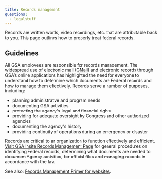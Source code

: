 ```yaml
---
title: Records management
questions:
  - legalstuff
---
```


Records are written words, video recordings, etc. that are attributable back to you. This page outlines how to properly treat federal records.

## Guidelines

All GSA employees are responsible for records management. The widespread use of electronic mail ([GMail]({{site.baseurl}}/gmail/)) and electronic records through GSA’s online applications has highlighted the need for everyone to understand how to determine which documents are Federal records and how to manage them effectively. Records serve a number of purposes, including:

  * planning administrative and program needs
  * documenting GSA activities
  * protecting the agency's legal and financial rights
  * providing for adequate oversight by Congress and other authorized agencies
  * documenting the agency's history
  * providing continuity of operations during an emergency or disaster

Records are critical to an organization to function effectively and efficient. [Visit GSA Insite Records Management Page](https://insite.gsa.gov/topics/directives-forms-and-regulations/records-management) for general procedures on identifying Federal records, determining what documents are needed to document Agency activities, for official files and managing records in accordance with the law.

See also: [Records Management Primer for websites](https://drive.google.com/file/d/1Uew53TWW9Gx-N6gYzZE63_0SZlHBPxwc/view).
